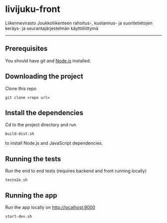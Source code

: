 livijuku-front
==============

Liikennevirasto Joukkoliikenteen rahoitus-, kustannus- ja suoritetietojen keräys- ja seurantajärjestelmän käyttöliittymä

---

Prerequisites
-------------

You should have git and [Node.js](http://nodejs.org/) installed.

Downloading the project
-----------------------

Clone this repo

    git clone <repo url>


Install the dependencies
------------------------

Cd to the project directory and run

    build-dist.sh

to install Node.js and JavaScript dependencies.


Running the tests
-------------

Run the end to end tests (requires backend and front running locally)

    teste2e.sh

Running the app
---------------

Run the app locally on [http://localhost:9000](http://localhost:9000)

    start-dev.sh
